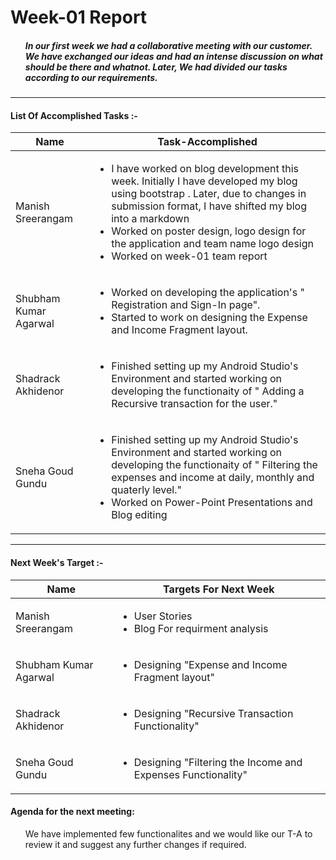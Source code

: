 # Week-01 Report 
<!-- Summary   -->
##### <ol><p>In our first week we had a collaborative meeting with our customer. We have exchanged our ideas and had an intense discussion on what should be there and whatnot. Later, We had divided our tasks according to our requirements.
<p></ol>

<!-- Table for current week   -->
---
#### List Of Accomplished Tasks :- 
| Name           |             Task-Accomplished        |
| --------        | -------------- |
| Manish Sreerangam              | <ul><li>I have worked on blog development this week. Initially I have developed my blog using bootstrap . Later, due to changes in submission format, I have shifted my blog into a markdown </li><li> Worked on poster design, logo design for the application and team name logo design </li><li> Worked on week-01 team report  </li></ul>   |
| Shubham Kumar Agarwal |  <ul><li> Worked on  developing the application's " Registration and Sign-In page".</li><li> Started to work on designing the Expense and Income Fragment layout.</li></ul> |
| Shadrack Akhidenor |  <ul><li> Finished setting up my Android Studio's Environment and started working on developing the functionaity of     " Adding a Recursive transaction for the user."  </li></ul>|
| Sneha Goud Gundu |  <ul><li> Finished setting up my Android Studio's Environment and started working on developing the functionaity of     " Filtering the expenses and income at daily, monthly and quaterly level." </li><li> Worked on Power-Point Presentations and Blog editing</li></ul> |
<!-- syntax for bullets   <ul><li>x</li><li> x</li></ul>  -->
<!-- Table for Next week week   -->
---
#### Next Week's Target :- 
| Name     | Targets For Next Week       |
| -------- | -------------- |
| Manish Sreerangam | <ul><li>User Stories</li><li> Blog For requirment analysis</li><ul> |
| Shubham Kumar Agarwal | <ul><li> Designing "Expense and Income Fragment layout"</li><ul> |
| Shadrack Akhidenor| <ul><li> Designing "Recursive Transaction Functionality"</li><ul> |
| Sneha Goud Gundu | <ul><li>  Designing  "Filtering the  Income and Expenses Functionality"</li><ul> |

#### **Agenda for the next meeting:**
<ol><p> We have implemented few functionalites  and we would like our T-A to review it and suggest any further changes if required.  </p></ol>

